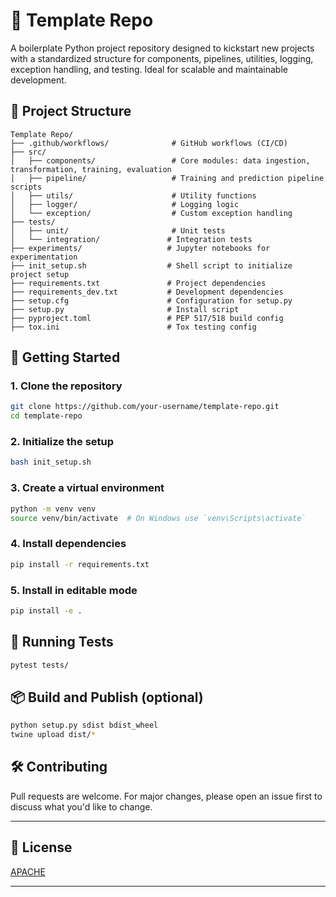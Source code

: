 # 🧱 Template Repo

A boilerplate Python project repository designed to kickstart new projects with a standardized structure for components, pipelines, utilities, logging, exception handling, and testing. Ideal for scalable and maintainable development.

## 📁 Project Structure

```
Template Repo/
├── .github/workflows/              # GitHub workflows (CI/CD)
├── src/
│   ├── components/                 # Core modules: data ingestion, transformation, training, evaluation
│   ├── pipeline/                   # Training and prediction pipeline scripts
│   ├── utils/                      # Utility functions
│   ├── logger/                     # Logging logic
│   └── exception/                  # Custom exception handling
├── tests/
│   ├── unit/                       # Unit tests
│   └── integration/               # Integration tests
├── experiments/                   # Jupyter notebooks for experimentation
├── init_setup.sh                  # Shell script to initialize project setup
├── requirements.txt               # Project dependencies
├── requirements_dev.txt           # Development dependencies
├── setup.cfg                      # Configuration for setup.py
├── setup.py                       # Install script
├── pyproject.toml                 # PEP 517/518 build config
├── tox.ini                        # Tox testing config
```

## 🚀 Getting Started

### 1. Clone the repository

```bash
git clone https://github.com/your-username/template-repo.git
cd template-repo
```

### 2. Initialize the setup

```bash
bash init_setup.sh
```

### 3. Create a virtual environment

```bash
python -m venv venv
source venv/bin/activate  # On Windows use `venv\Scripts\activate`
```

### 4. Install dependencies

```bash
pip install -r requirements.txt
```

### 5. Install in editable mode

```bash
pip install -e .
```

## 🧪 Running Tests

```bash
pytest tests/
```

## 📦 Build and Publish (optional)

```bash
python setup.py sdist bdist_wheel
twine upload dist/*
```

## 🛠️ Contributing

Pull requests are welcome. For major changes, please open an issue first to discuss what you'd like to change.

---

## 📄 License

[APACHE](LICENSE)

---
